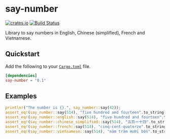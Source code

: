 # say-number
[![crates.io](https://img.shields.io/crates/v/say-number.svg)](https://crates.io/crates/say-number) [![Build Status](https://travis-ci.org/minhnhdo/say-number.svg?branch=master)](https://travis-ci.org/minhnhdo/say-number)

Library to say numbers in English, Chinese (simplified), French and Vietnamese.

## Quickstart

Add the following to your [`Cargo.toml`](https://crates.io/) file.

```toml
[dependencies]
say-number = "0.1"
```

## Examples

```rust
println!("The number is {}.", say_number::say(42));
assert_eq!(say_number::say(514), "five hundred and fourteen".to_string());
assert_eq!(say_number::english::say(514), "five hundred and fourteen".to_string());
assert_eq!(say_number::chinese_simplified::say(514), "五百一十四".to_string());
assert_eq!(say_number::french::say(514), "cinq-cent-quatorze".to_string());
assert_eq!(say_number::vietnamese::say(514), "năm trăm mười bốn".to_string());
```

